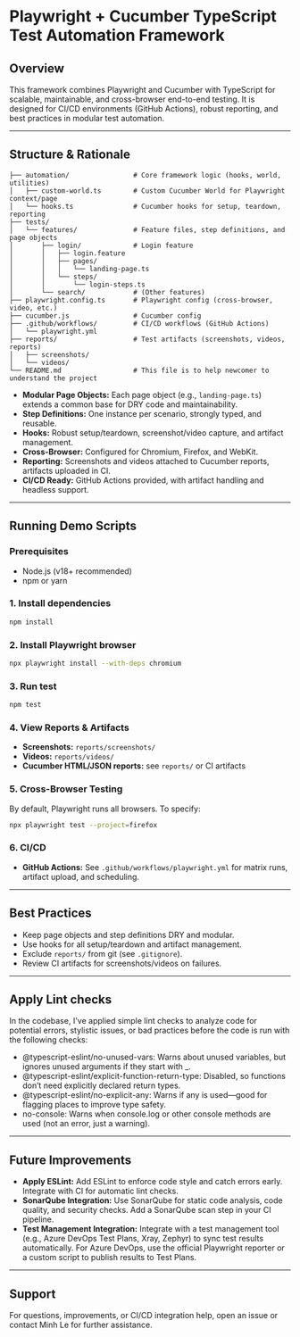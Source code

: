 # Playwright + Cucumber TypeScript Test Automation Framework

## Overview
This framework combines Playwright and Cucumber with TypeScript for scalable, maintainable, and cross-browser end-to-end testing. It is designed for CI/CD environments (GitHub Actions), robust reporting, and best practices in modular test automation.

---

## Structure & Rationale

```
├── automation/                # Core framework logic (hooks, world, utilities)
│   ├── custom-world.ts        # Custom Cucumber World for Playwright context/page
│   └── hooks.ts               # Cucumber hooks for setup, teardown, reporting
├── tests/
│   └── features/              # Feature files, step definitions, and page objects
│       ├── login/             # Login feature
│       │   ├── login.feature
│       │   ├── pages/
│       │   │   └── landing-page.ts
│       │   └── steps/
│       │       └── login-steps.ts
│       └── search/            # (Other features)
├── playwright.config.ts       # Playwright config (cross-browser, video, etc.)
├── cucumber.js                # Cucumber config
├── .github/workflows/         # CI/CD workflows (GitHub Actions)
│   └── playwright.yml
├── reports/                   # Test artifacts (screenshots, videos, reports)
│   ├── screenshots/
│   └── videos/
└── README.md                  # This file is to help newcomer to understand the project
```

- **Modular Page Objects:** Each page object (e.g., `landing-page.ts`) extends a common base for DRY code and maintainability.
- **Step Definitions:** One instance per scenario, strongly typed, and reusable.
- **Hooks:** Robust setup/teardown, screenshot/video capture, and artifact management.
- **Cross-Browser:** Configured for Chromium, Firefox, and WebKit.
- **Reporting:** Screenshots and videos attached to Cucumber reports, artifacts uploaded in CI.
- **CI/CD Ready:** GitHub Actions provided, with artifact handling and headless support.

---

## Running Demo Scripts

### Prerequisites
- Node.js (v18+ recommended)
- npm or yarn

### 1. Install dependencies
```sh
npm install
```

### 2. Install Playwright browser
```sh
npx playwright install --with-deps chromium
```

### 3. Run test
```sh
npm test
```

### 4. View Reports & Artifacts
- **Screenshots:** `reports/screenshots/`
- **Videos:** `reports/videos/`
- **Cucumber HTML/JSON reports:** see `reports/` or CI artifacts

### 5. Cross-Browser Testing
By default, Playwright runs all browsers. To specify:
```sh
npx playwright test --project=firefox
```

### 6. CI/CD
- **GitHub Actions:** See `.github/workflows/playwright.yml` for matrix runs, artifact upload, and scheduling.

---

## Best Practices
- Keep page objects and step definitions DRY and modular.
- Use hooks for all setup/teardown and artifact management.
- Exclude `reports/` from git (see `.gitignore`).
- Review CI artifacts for screenshots/videos on failures.

---
## Apply Lint checks
In the codebase, I've applied simple lint checks to analyze code for potential errors, stylistic issues, or bad practices before the code is run with the following checks:
- @typescript-eslint/no-unused-vars: Warns about unused variables, but ignores unused arguments if they start with _.
- @typescript-eslint/explicit-function-return-type: Disabled, so functions don’t need explicitly declared return types.
- @typescript-eslint/no-explicit-any: Warns if any is used—good for flagging places to improve type safety.
- no-console: Warns when console.log or other console methods are used (not an error, just a warning).

---

## Future Improvements
- **Apply ESLint:** Add ESLint to enforce code style and catch errors early. Integrate with CI for automatic lint checks.
- **SonarQube Integration:** Use SonarQube for static code analysis, code quality, and security checks. Add a SonarQube scan step in your CI pipeline.
- **Test Management Integration:** Integrate with a test management tool (e.g., Azure DevOps Test Plans, Xray, Zephyr) to sync test results automatically. For Azure DevOps, use the official Playwright reporter or a custom script to publish results to Test Plans.

---

## Support
For questions, improvements, or CI/CD integration help, open an issue or contact Minh Le for further assistance.
